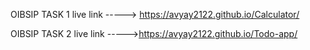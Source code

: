 OIBSIP TASK 1 live link -----> https://avyay2122.github.io/Calculator/

OIBSIP TASK 2 live link ----->https://avyay2122.github.io/Todo-app/
